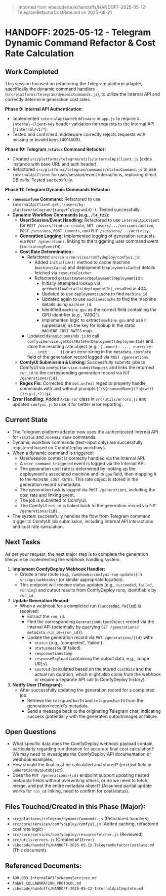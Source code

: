 > Imported from vibecode/bulk/handoffs/HANDOFF-2025-05-12-TelegramRefactorCostRate.md on 2025-08-21

# HANDOFF: 2025-05-12 - Telegram Dynamic Command Refactor & Cost Rate Calculation

## Work Completed

This session focused on refactoring the Telegram platform adapter, specifically the dynamic command handlers (`src/platforms/telegram/dynamicCommands.js`), to utilize the Internal API and correctly determine generation cost rates.

**Phase 9: Internal API Authentication:**
*   Implemented `internalApiAuthMiddleware` in `app.js` to require `X-Internal-Client-Key` header validation for requests to the Internal API (`/internal/v1/*`).
*   Tested and confirmed middleware correctly rejects requests with missing or invalid keys (401/403).

**Phase 10: Telegram `/status` Command Refactor:**
*   Created `src/platforms/telegram/utils/internalApiClient.js` (axios instance with base URL and auth header).
*   Refactored `src/platforms/telegram/commands/statusCommand.js` to use `internalApiClient` for user/session/event interactions, replacing direct DB calls. Tested successfully.

**Phase 11: Telegram Dynamic Commands Refactor:**
*   **`/noemainfome` Command:** Refactored to use `internalApiClient.get('/users/by-platform/telegram/{targetTelegramId}')`. Tested successfully.
*   **Dynamic Workflow Commands (e.g., `/l4_t2i`):**
    *   **User/Session/Event Handling:** Refactored to use `internalApiClient` for `POST /users/find-or-create`, `GET /users/.../sessions/active`, `POST /sessions`, `POST /events`, and `PUT /sessions/.../activity`.
    *   **Generation Logging:** Implemented logging of generation requests via `POST /generations`, linking to the triggering user command event (`initiatingEventId`).
    *   **Cost Rate Determination:**
        *   Refactored `src/core/services/comfydeploy/comfyui.js`:
            *   Added `initialize()` method to cache machine (`machinesCache`) and deployment (`deploymentsCache`) details fetched via `resourceFetcher`.
            *   Refactored `getCostRateForDeployment(deploymentId)`:
                *   Initially attempted lookup via `getWorkflowDetails(deploymentId)`, resulted in 404.
                *   Updated to use `deploymentsCache` to find `machine_id`.
                *   Updated again to use `machinesCache` to find the machine details using `machine_id`.
                *   Identified `machine.gpu` as the correct field containing the GPU identifier (e.g., "A10G").
                *   Implemented logic to extract `machine.gpu` and use it (uppercase) as the key for lookup in the static `MACHINE_COST_RATES` map.
        *   Updated `dynamicCommands.js` to call `comfyuiService.getCostRateForDeployment(deploymentId)` and store the resulting rate object (e.g., `{ amount: ..., currency: ..., unit: ... }`) or an error string in the `metadata.costRate` field of the generation record logged via `POST /generations`.
    *   **ComfyUI Submission & Linking:** Successfully submits jobs to ComfyUI via `comfyuiService.submitRequest` and links the returned `run_id` to the corresponding generation record via `PUT /generations/{id}`.
    *   **Regex Fix:** Corrected the `bot.onText` regex to properly handle commands with and without prompts (`^/${commandName}(?:@\w+)?(?:\s+(.*))?$`).
*   **Error Handling:** Added `APIError` class in `src/utils/errors.js` and updated `comfyui.js` to use it for better error reporting.

## Current State

*   The Telegram platform adapter now uses the authenticated Internal API for `/status` and `/noemainfome` commands.
*   Dynamic workflow commands (text-input only) are successfully registered based on ComfyDeploy workflows.
*   When a dynamic command is triggered:
    *   User/session context is correctly handled via the Internal API.
    *   A `user_command_triggered` event is logged via the Internal API.
    *   The generation cost rate is determined by looking up the deployment's associated machine and its `gpu` field, then mapping it to the `MACHINE_COST_RATES`. This rate object is stored in the generation record's metadata.
    *   The generation task is logged via `POST /generations`, including the cost rate and linking event.
    *   The job is submitted to ComfyUI.
    *   The ComfyUI `run_id` is linked back to the generation record via `PUT /generations/{id}`.
*   The system successfully handles the flow from Telegram command trigger to ComfyUI job submission, including Internal API interactions and cost rate calculation.

## Next Tasks

As per your request, the next major step is to complete the generation lifecycle by implementing the webhook handling system:

1.  **Implement ComfyDeploy Webhook Handler:**
    *   Create a new route (e.g., `/webhooks/comfyui-run-updates`) in `src/api/webhooks/` (or similar appropriate location).
    *   This endpoint will receive status updates (e.g., `succeeded`, `failed`, `running`) and output results from ComfyDeploy runs, identifiable by `run_id`.
2.  **Update Generation Record:**
    *   When a webhook for a completed run (`succeeded`, `failed`) is received:
        *   Extract the `run_id`.
        *   Find the corresponding `GenerationOutputObject` record via the Internal API (potentially by querying `GET /generations?metadata.run_id={run_id}`).
        *   Update the generation record via `PUT /generations/{id}` with:
            *   `status` (e.g., 'completed', 'failed').
            *   `statusReason` (if failed).
            *   `responseTimestamp`.
            *   `responsePayload` (containing the output data, e.g., image URLs).
            *   `costUsd` (calculated based on the stored `costRate` and the actual run duration, which might also come from the webhook or require a separate API call to ComfyDeploy history).
3.  **Notify User (Telegram):**
    *   After successfully updating the generation record for a completed job:
        *   Retrieve the `telegramChatId` and `telegramUserId` from the generation record's metadata.
        *   Send a message back to the originating Telegram chat, indicating success (potentially with the generated output/image) or failure.

## Open Questions

*   What specific data does the ComfyDeploy webhook payload contain, particularly regarding run duration for accurate final cost calculation? We may need to investigate the ComfyDeploy API documentation or webhook examples.
*   How should the final cost be calculated and stored? (`costUsd` field in `GenerationOutputObject`).
*   Does the `PUT /generations/{id}` endpoint support updating nested metadata fields without overwriting others, or do we need to fetch, merge, and put the entire metadata object? (Assumed partial update works for `run_id` linking, need to confirm for cost/status).

## Files Touched/Created in this Phase (Major):
*   `src/platforms/telegram/dynamicCommands.js` (Refactored handlers)
*   `src/core/services/comfydeploy/comfyui.js` (Added caching, refactored cost rate logic)
*   `src/core/services/comfydeploy/resourceFetcher.js` (Reviewed)
*   `src/utils/errors.js` (Created `APIError`)
*   `vibecode/handoffs/HANDOFF-2025-05-12-TelegramRefactorCostRate.md` (This document)

## Referenced Documents:
*   `ADR-003-InternalAPIForNoemaServices.md`
*   `AGENT_COLLABORATION_PROTOCOL.md`
*   `vibecode/handoffs/HANDOFF-2025-05-12-InternalApiComplete.md` 